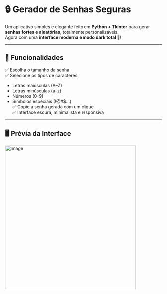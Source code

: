 # 🔒 Gerador de Senhas Seguras

Um aplicativo simples e elegante feito em **Python + Tkinter** para gerar **senhas fortes e aleatórias**, totalmente personalizáveis.  
Agora com uma **interface moderna e modo dark total 🖤**!

---

## 🚀 **Funcionalidades**
✅ Escolha o tamanho da senha  
✅ Selecione os tipos de caracteres:
- Letras maiúsculas (A–Z)
- Letras minúsculas (a–z)
- Números (0–9)
- Símbolos especiais (!@#$...)  
✅ Copie a senha gerada com um clique  
✅ Interface escura, minimalista e responsiva  

---

## 🖥️ **Prévia da Interface**
<img width="420" height="461" alt="image" src="https://github.com/user-attachments/assets/f3536246-7b6e-4ab1-935b-795fcc0116a7" />


